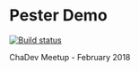 # Pester Demo

[![Build status](https://ci.appveyor.com/api/projects/status/ygrjimapj6qr97xd/branch/master?svg=true)](https://ci.appveyor.com/project/Midacts/pesterdemo/branch/master)

ChaDev Meetup - February 2018